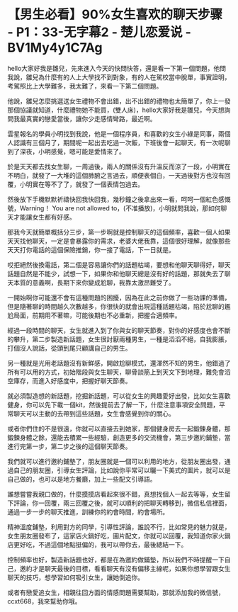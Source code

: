# 【男生必看】90%女生喜欢的聊天步骤 - P1：33-无字幕2 - 楚儿恋爱说 - BV1My4y1C7Ag

hello大家好我是雛兒，先來進入今天的快問快答，還是看一下第一個問題，他問我說，雛兒為什麼有的人上大學找不到對象，有的人在駕校當中脫單，事實證明，考駕照比上大學難多，我太難了，來看一下第二個問題。

他說，雛兒怎麼挑選送女生禮物不會出錯，出不出錯的禮物也太簡單了，你上一發那個協議就知道，什麼禮物她不能買，(雙人床)，hello大家好我是雛兒，今天想詢問我最真實的戀愛當後，讓你少走感情彎路，最近啊。

雲星報名的學員小明找到我說，他是一個程序員，和喜歡的女生小綠是同事，兩個人認識有三個月了，期間呢一起出去吃過一次飯，下班後會一起聊天，有一次呢聊到了深夜，小明感覺，嗯可能是愛情來了。

於是天天都去找女生聊，一周過後，兩人的關係沒有升溫反而涼了一段，小明實在不明白，就發了一大堆的這個肺腑之言過去，順便表個白，一天過後對方也沒有回覆，小明實在等不了了，就發了一個表情包過去。

然後放下手機默默祈禱快回我快回我，幾秒鐘之後拿出來一看，呵呵一個紅色感慨號，Warning！ You are not allowed to，(不准播放)，小明就問我說，那如何聊天才能讓女生都有好感。

那我今天就簡單概括分三步，第一步啊就是控制聊天的這個頻率，喜歡一個人如果天天找他聊天，一定是會暴露你的需求，老婆大佬我靠，這個很好理解，就像那些天天打你電話的這個保險推銷，你一接了電話，下一日就是。

哎拒絕然後換電話，第二個是容易讓你們的話題枯竭，要想和他聊天聊得好，聊天話題自然是不能少，試想一下，如果你和他聊天總是沒有好的話題，那就失去了聊天本質的意義啊，長期下來你變成尬聊，我靠太激昂難受了。

一開始啊你可能還不會有這種問題的困擾，因為在此之前你做了一些功課的準備，但是隨著聊的時間越久次數越多，你很快的就會出現這種話題枯竭，陷於尬聊的尷尬局面，前期用不著嘛，可能後期也不必重新，把握合適頻率。

經過一段時間的聊天，女生就進入到了你與女的聊天節奏，對你的好感度也會不斷的攀升，第二步製造新話題，女生很討厭兩種男生，一種是滔滔不絕，自我膨脹，打個沒人說話，從頭到尾只顧講自己的男生。

另一種就是光用老話題沒有新鮮感，開啟尬聊模式，還渾然不知的男生，他錯過了所有可以用的方式，初始階段與女生聊天，聊骨談筋上到天文下到地理，難免會滔空庫存，而進入好感度中，把握好聊天節奏。

就必須製造想的新話題，挖掘新話題，可以從女生的興趣愛好出發，比如女生喜歡健身，你可以先下載一個kit，然後提前去了解一下，什麼注意事項安全問題，平常聊天可以主動的去帶到這些話題，女生會感覺到你的關心。

或者你們住的不是很遠，你就可以直接去到她家，那個健身房去一起鍛鍊身體，那鍛鍊身體之餘，還能去積累一些經驗，創造更多的交流機會，第三步邀約鋪墊，當進行完第一步，第二步之後的這個聊天節奏。

我們就可以進行邀約鋪墊了，朋友圈就是一個可以利用的地方，從朋友圈出發，通過自己的朋友圈，引導女生評論，比如說你平常可以曬一下美式的圖片，就可以是自己做的，也可以是地方餐廳，加上一些配文引導語。

誰想嘗嘗我親口做的，什麼摸摸店看起來很不錯，真想找個人一起去等等，女生留下評論，你一回覆，兩三回覆之後，就可以順利的把聊天轉移到，微信私信裡面，通過一步一步的聊天推進，訓練你的約會時間，約會場所。

精神溫度鋪墊，利用對方的同學，引導性評論，誰說不行，比如常見的魅力就是，女生朋友圈發布了，這家店火鍋好吃，圖片配文，你就可以回覆，我知道你家火鍋店更好吃，不過這個地點挺偏的，我可以帶你去，最後總結一下。

控制頻率也好，製造新話題也好，都是在為邀約做鋪墊，所以我們不時提醒一下自己，邀約才是聊天最後的目標，看看聊天有沒有偏移主線呢，如果你想學習跟女生聊天的技巧，想學習如何吸引女生，讓她倒追你。

或者有戀愛追女生，相親往回方面的情感問題需要幫助，那就添加我的微信號，ccxt668，我來幫助你哦。
